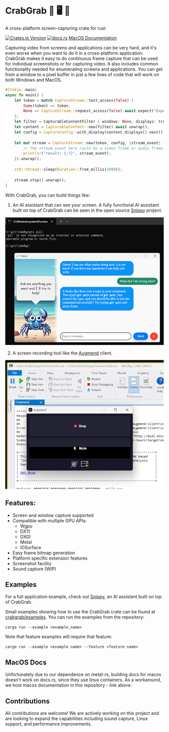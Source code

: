 # CrabGrab 🦀 🖥️ 🦀 
A cross-platform screen-capturing crate for rust

[![Crates.io Version](https://img.shields.io/crates/v/crabgrab)](https://crates.io/crates/crabgrab)
[![docs.rs](https://img.shields.io/docsrs/crabgrab)](https://docs.rs/crabgrab/)
[MacOS Documentation](https://augmendtech.github.io/CrabGrab/macos_docs/crabgrab/index.html)


Capturing video from screens and applications can be very hard, and it's even worse when you want to do it in a cross-platform application. CrabGrab makes it easy to do continuous frame capture that can be used for individual screenshots or for capturing video. It also includes common functionality needed for enumerating screens and applications. You can get from a window to a pixel buffer in just a few lines of code that will work on both Windows and MacOS.

```rust
#[tokio::main]
async fn main() { 
    let token = match CaptureStream::test_access(false) {
        Some(token) => token,
        None => CaptureStream::request_access(false).await.expect("Expected capture access")
    };
    let filter = CapturableContentFilter { windows: None, displays: true };
    let content = CapturableContent::new(filter).await.unwrap();
    let config = CaptureConfig::with_display(content.displays().next().unwrap(), CapturePixelFormat::Bgra8888);

    let mut stream = CaptureStream::new(token, config, |stream_event| {
        // The stream_event here could be a video frame or audio frame
        println!("result: {:?}", stream_event);
    }).unwrap();

    std::thread::sleep(Duration::from_millis(2000));

    stream.stop().unwrap();
}
```

With CrabGrab, you can build things like:

1. An AI assistant that can see your screen. A fully functional AI assistant built on top of CrabGrab can be seen in the open source [Snippy](https://github.com/AugmendTech/snippy) project.

![Snippy, an AI assistant](https://github.com/AugmendTech/CrabGrab/blob/main/docs/snippy_chat_cmd.png?raw=true)

2. A screen recording tool like the [Augmend](https://augmend.com) client.

![Augmend, a video capture tool](https://github.com/AugmendTech/CrabGrab/blob/main/docs/augmend.png?raw=true)

Features:
---------
- Screen and window capture supported
- Compatible with multiple GPU APIs:
    - Wgpu
    - DX11
    - DXGI
    - Metal
    - IOSurface
- Easy frame bitmap generation
- Platform specific extension features
- Screenshot facility
- Sound capture (WIP)

Examples
--------

For a full application example, check out [Snippy](https://github.com/AugmendTech/snippy), an AI assistant built on top of CrabGrab.

Small examples showing how to use the CrabGrab crate can be found at [crabgrab/examples](examples). You can run the examples from the repository:

`cargo run --example <example_name>`

Note that feature examples will require that feature:

`cargo run --example <example name> --feature <feature name>`

MacOS Docs
----------
Unfortunately due to our dependence on metal-rs, building docs for macos doesn't work on docs.rs, since they use linux containers. As a workaround, we host macos documentation in this repository - link above.


Contributions
-------------

All contributions are welcome! We are actively working on this project and are looking to expand the capabilities including sound capture, Linux support, and performance improvements.
